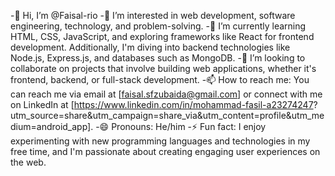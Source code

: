 -👋 Hi, I’m @Faisal-rio
-👀 I’m interested in web development, software engineering, technology, and problem-solving.
-🌱 I’m currently learning HTML, CSS, JavaScript, and exploring frameworks like React for frontend development. Additionally, I'm diving into backend technologies like Node.js, Express.js, and databases such as MongoDB.
-💞️ I’m looking to collaborate on projects that involve building web applications, whether it's frontend, backend, or full-stack development.
-📫 How to reach me: You can reach me via email at [faisal.sfzubaida@gmail.com] or connect with me on LinkedIn at [https://www.linkedin.com/in/mohammad-fasil-a23274247? 
utm_source=share&utm_campaign=share_via&utm_content=profile&utm_medium=android_app].
-😄 Pronouns: He/him
-⚡ Fun fact: I enjoy experimenting with new programming languages and technologies in my free time, and I'm passionate about creating engaging user experiences on the web.

<!---
Faisal-rio/Faisal-rio is a ✨ special ✨ repository because its `README.md` (this file) appears on your GitHub profile.
You can click the Preview link to take a look at your changes.
---
